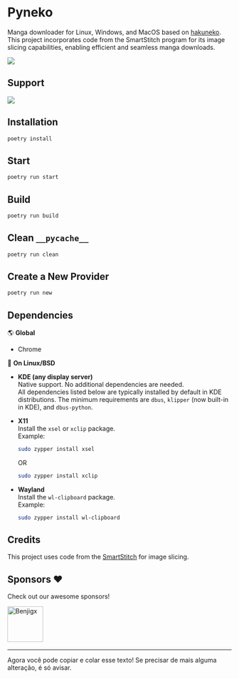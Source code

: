 # Pyneko

Manga downloader for Linux, Windows, and MacOS based on [hakuneko](https://github.com/manga-download/hakuneko). This project incorporates code from the SmartStitch program for its image slicing capabilities, enabling efficient and seamless manga downloads.

<a href="https://github.com/Lyem/pyneko/releases">
    <img src="https://img.shields.io/github/downloads/Lyem/pyneko/total" />
</a>

## Support

[![](https://dcbadge.limes.pink/api/server/EYm6svnw5b)](https://discord.gg/EYm6svnw5b)

## Installation

```bash
poetry install
```

## Start

```bash
poetry run start
```

## Build

```bash
poetry run build
```

## Clean `__pycache__`

```bash
poetry run clean
```

## Create a New Provider

```bash
poetry run new
```

## Dependencies

🌎 **Global**

- Chrome

🐧 **On Linux/BSD**

- **KDE (any display server)**  
  Native support. No additional dependencies are needed.  
  All dependencies listed below are typically installed by default in KDE distributions. The minimum requirements are `dbus`, `klipper` (now built-in in KDE), and `dbus-python`.

- **X11**  
  Install the `xsel` or `xclip` package.  
  Example: 
  ```bash
  sudo zypper install xsel
  ```
  OR
  ```bash
  sudo zypper install xclip
  ```

- **Wayland**  
  Install the `wl-clipboard` package.  
  Example: 
  ```bash
  sudo zypper install wl-clipboard
  ```

## Credits

This project uses code from the [SmartStitch](https://github.com/MechTechnology/SmartStitch) for image slicing.

## Sponsors ❤️

Check out our awesome sponsors!

<a href="https://github.com/Benjigx"><img src="https://github.com/Benjigx.png" width="80px" alt="Benjigx" /></a>&nbsp;&nbsp;

---

Agora você pode copiar e colar esse texto! Se precisar de mais alguma alteração, é só avisar.